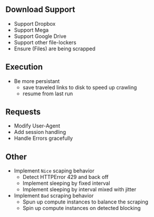 ## Download Support
* Support Dropbox
* Support Mega
* Support Google Drive
* Support other file-lockers
* Ensure (Files) are being scrapped

## Execution
* Be more persistant
    * save traveled links to disk to speed up crawling
    * resume from last run

## Requests
* Modify User-Agent
* Add session handling
* Handle Errors gracefully

## Other
* Implement `Nice` scaping behavior
    * Detect HTTPError 429 and back off
    * Implement sleeping by fixed interval
    * Implement sleeping by interval mixed with jitter
* Implement `Bad` scraping behavior
    * Spun up compute instances to balance the scraping
    * Spin up compute instances on detected blocking
